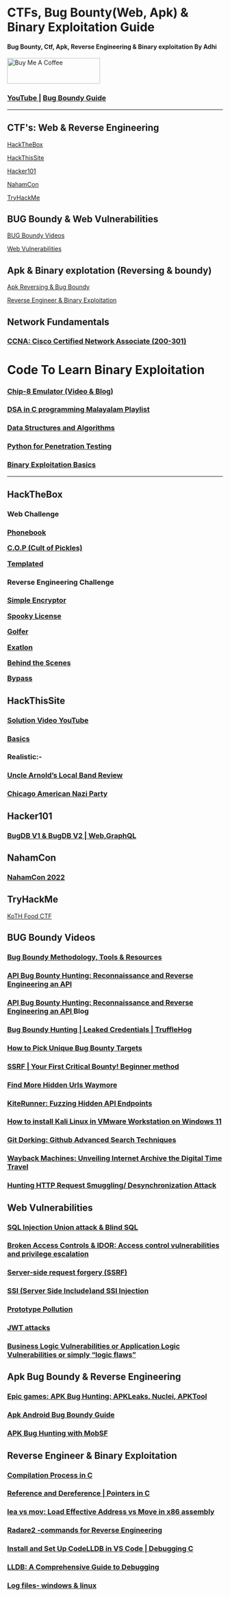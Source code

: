 # CTFs, Bug Bounty(Web, Apk) & Binary Exploitation Guide 
#### Bug Bounty, Ctf, Apk, Reverse Engineering & Binary exploitation By Adhi
<a href="https://www.paypal.com/ncp/payment/7FFKGJYENL562" target="_blank"><img src="https://cdn.buymeacoffee.com/buttons/v2/default-yellow.png" alt="Buy Me A Coffee" style="height: 60px !important;width: 217px !important;" ></a>

### <a href="https://www.youtube.com/@adithyakrishna_v/videos" > YouTube </a> |   <a href="https://adithyakrishnav.blogspot.com/2024/11/bug-boundy-methodology-tools-resources.html" > Bug Boundy Guide </a>
---------------------------------------------------
## CTF's: Web & Reverse Engineering
<a href="#htb">HackTheBox</a>

<a href="#hts">HackThisSite</a>

<a href="#h101">Hacker101</a>

<a href="#nc">NahamCon</a>

<a href="#thm">TryHackMe</a>
## BUG Boundy & Web Vulnerabilities 
<a href="#bb">BUG Boundy Videos</a>

<a href="#web">Web Vulnerabilities </a>

## Apk & Binary explotation (Reversing & boundy)
<a href="#apk">Apk Reversing & Bug Boundy </a>

<a href="#binary">Reverse Engineer & Binary Exploitation </a>

## Network Fundamentals

### <a href="https://adithyakrishnav.blogspot.com/2025/03/cisco-devises-configuration-commands.html" > CCNA: Cisco Certified Network Associate (200-301) </a>

# Code To Learn Binary Exploitation

### <a href="https://youtu.be/F-pHzOvkKoc?feature=shared">Chip-8 Emulator (Video & Blog)</a>
### <a href="https://www.youtube.com/playlist?list=PL2K366VwU2XEjLQf7er_dBYgUDA-gyqSb">DSA in C programming Malayalam Playlist </a>
### <a href="https://github.com/AdithyakrishnaV/Data-Structures-and-Algorithms">Data Structures and Algorithms </a>
### <a href="https://github.com/AdithyakrishnaV/Python-for-Penetration-Testing">Python for Penetration Testing  </a>
### <a href="https://github.com/AdithyakrishnaV/Binary_Exploitation/tree/master">Binary Exploitation Basics</a>
------------------------------------------

<h2 id="htb">HackTheBox</h2>

<h3> Web Challenge<h3>

<a href="https://adithyakrishnav.blogspot.com/2025/03/hackthebox-playlist-more-ctf-solutions.html">Phonebook</a>

<a href="https://www.youtube.com/watch?v=_x9-Zx1ueK0">C.O.P (Cult of Pickles)</a>

<a href="https://adithyakrishnav.blogspot.com/2025/03/templated-hackthebox-web-challenge-my.html">Templated</a>

<h3> Reverse Engineering Challenge<h3>

<a href="https://youtu.be/djhH_A0icwM?si=9dVfFOTFlBGoLFHv">Simple Encryptor</a>

<a href="https://youtu.be/lYk9K8lkU7I?si=Xfu0NuHYHggDTFXX">Spooky License</a>

<a href="https://www.youtube.com/watch?v=Ytu1Pr5Nnes">Golfer</a>

<a href="https://www.youtube.com/watch?v=LPa-z3vCu00">Exatlon</a>

<a href="https://youtu.be/IcejHzykr98?si=ry9ZLUDQfCjvQ4Im" >Behind the Scenes</a>

<a href="https://youtu.be/to8TLNyvbzg?si=Iv9zFUNMFbReayaC">Bypass</a>


<h2 id="hts">HackThisSite</h2>
  
### <a href="https://www.youtube.com/playlist?list=PL2K366VwU2XE8v6uCyljhywoMKKJFj5Og">Solution Video YouTube </a>

### <a href="https://adithyakrishnav.blogspot.com/2025/03/hackthissite-basics-1-9-challenges-made.html">Basics</a>
  
### Realistic:-
### <a href="https://adithyakrishnav.blogspot.com/2025/03/uncle-arnolds-local-band-review.html" >Uncle Arnold’s Local Band Review</a>
### <a href="https://medium.com/@adithyakrishnav001/chicago-american-nazi-party-hackthissite-fdfaeac5c8c5" >Chicago American Nazi Party </a>

<h2 id="h101">Hacker101</h2>

### <a href="https://youtu.be/1cn-MR_mD6E?si=uNmoQoFskUkAjhs4">BugDB V1 & BugDB V2 | Web,GraphQL </a>

<h2 id="nc">NahamCon </h2>
  
### <a href="https://medium.com/@adithyakrishnav001/nahamcon-eu-ctf-2022-f030c364ec0f">NahamCon 2022</a>

<h2 id="thm">TryHackMe</h2>

<a href="https://www.youtube.com/watch?v=V3B_Ch3yEmM">KoTH Food CTF</a>

<h2 id="bb">BUG Boundy Videos</h2>

### <a href="https://adithyakrishnav.blogspot.com/2024/11/bug-boundy-methodology-tools-resources.html"> Bug Boundy Methodology, Tools & Resources </a>

### <a href="https://www.youtube.com/watch?v=LST7FuCwb3Q" > API Bug Bounty Hunting: Reconnaissance and Reverse Engineering an API</a>

### <a href="https://adithyakrishnav.blogspot.com/2025/03/api-bug-bounty-hunting-reconnaissance.html" > API Bug Bounty Hunting: Reconnaissance and Reverse Engineering an API </a> Blog

### <a href="https://www.youtube.com/watch?v=ULaOL_LLWcs">Bug Boundy Hunting | Leaked Credentials | TruffleHog </a>

### <a href="https://www.youtube.com/watch?v=229OID664ho">How to Pick Unique Bug Bounty Targets  </a>

### <a href="https://www.youtube.com/watch?v=bSn7tWFP354">SSRF | Your First Critical Bounty! Beginner method  </a>

### <a href="https://youtu.be/0shZHnJ7EJc?si=wqX_tdUuP_ax4FDO"> Find More Hidden Urls Waymore</a>

### <a href="https://youtu.be/g_9vYf9FkoU?si=AGVQ_x1TH_eLY9aV"> KiteRunner: Fuzzing Hidden API Endpoints  </a>

### <a href="https://youtu.be/3hFyM0kbxPI?si=cKayllKeffOLXcZq"> How to install Kali Linux in VMware Workstation on Windows 11 </a>

### <a href="https://youtu.be/XLOgxJao2pE?si=xbvOXst0P4_PTDB7">Git Dorking: Github Advanced Search Techniques </a>

### <a href="https://youtu.be/RT6OUDuhLFs?si=AR3k7SBvk-03OvK8">Wayback Machines: Unveiling Internet Archive the Digital Time Travel</a>

### <a href="https://youtu.be/dDZ7Yvnn2yg?si=V-Uk6yKYlYoEYECK">Hunting HTTP Request Smuggling/ Desynchronization Attack </a>

<h2 id="web">Web Vulnerabilities</h2>

### <a href="https://adithyakrishnav.blogspot.com/2025/03/sql-injection-web-security-academy.html" target="_blank" >SQL Injection Union attack & Blind SQL</a>

### <a href="https://adithyakrishnav.blogspot.com/2025/03/broken-access-controls-idor-access.html" target="_blank" >Broken Access Controls & IDOR: Access control vulnerabilities and privilege escalation</a>

### <a href="https://adithyakrishnav.blogspot.com/2025/03/server-side-request-forgery-ssrf.html">Server-side request forgery (SSRF)</a>

### <a href="https://adithyakrishnav.blogspot.com/2025/03/ssi-server-side-includeand-ssi-injection.html">SSI (Server Side Include)and SSI Injection</a>

### <a href="https://adithyakrishnav.blogspot.com/2025/03/prototype-pollution.html"> Prototype Pollution</a>

### <a href="https://adithyakrishnav.blogspot.com/2025/03/jwt-attacks-everything-you-need-to-know.html">JWT attacks </a>

### <a href="https://adithyakrishnav.blogspot.com/2025/03/business-logic-vulnerabilities-or.html" >Business Logic Vulnerabilities or Application Logic Vulnerabilities or simply “logic flaws” </a>

<h2 id="apk">Apk Bug Boundy & Reverse Engineering</h2>

### <a href="https://youtu.be/tc6DtQSi4s8?si=dx3E12kvKBcf5oSk">Epic games: APK Bug Hunting: APKLeaks, Nuclei, APKTool </a>

### <a href="https://adithyakrishnav.blogspot.com/2025/03/apk-bug-boundy-guide.html" > Apk Android Bug Boundy Guide</a>

### <a href="https://youtu.be/3WBuZjCk4Xs?si=9E2OfDB7uBwSuuGX">APK Bug Hunting with MobSF </a>

<h2 id="binary">Reverse Engineer & Binary Exploitation</h2>

### <a href="https://youtu.be/qy-eY-pKLfw?si=RxHaNzIcgwH_H3cU">Compilation Process in C </a>

### <a href="https://youtu.be/hLleUga_LOQ?si=XQotu3GxF7JhhQ3h">Reference and Dereference | Pointers in C </a>

### <a href="https://youtu.be/jKVMCS5aSW4?si=svO5yAE3zv8U_Qbt">lea vs mov: Load Effective Address vs Move in x86 assembly </a>

### <a href="https://adithyakrishnav.blogspot.com/2024/11/radare2-commands-for-reverse-engineering.html"> Radare2 -commands for Reverse Engineering </a>

### <a href="https://youtu.be/LdkOWHJjUU4?si=3OJ5Kpt0J8ii8QE9">Install and Set Up CodeLLDB in VS Code | Debugging C </a>

### <a href="https://adithyakrishnav.blogspot.com/2025/03/lldb-comprehensive-guide-to-debugging.html">LLDB: A Comprehensive Guide to Debugging</a>

### <a href="https://youtu.be/lIaZQFEtlKw?si=cd_uYqycJVr96aa4">Log files- windows & linux  </a>
